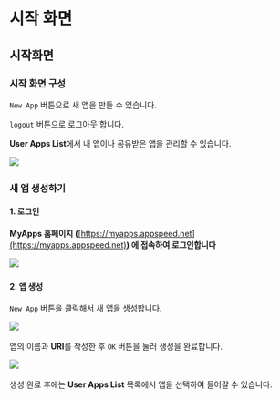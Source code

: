 # 시작 화면

## 시작화면

### 시작 화면 구성

`New App` 버튼으로 새 앱을 만들 수 있습니다.

`logout` 버튼으로 로그아웃 합니다.

**User Apps List**에서 내 앱이나 공유받은 앱을 관리할 수 있습니다.

![](../.gitbook/assets/시작화면1,3.png)

### 새 앱 생성하기

#### 1. 로그인

**MyApps 홈페이지 (**[https://myapps.appspeed.net](https://myapps.appspeed.net)**) 에 접속하여 로그인합니다**

![](../.gitbook/assets/시작화면2.png)

####

#### 2. 앱 생성

`New App` 버튼을 클릭해서 새 앱을 생성합니다.

![](<../.gitbook/assets/시작화면1,3 (1).png>)

앱의 이름과 **URI**를 작성한 후 `OK` 버튼을 눌러 생성을 완료합니다.

![](../.gitbook/assets/시작화면4.png)

생성 완료 후에는 **User Apps List** 목록에서 앱을 선택하여 들어갈 수 있습니다.
